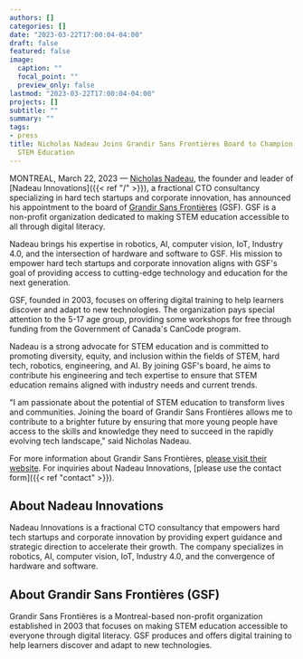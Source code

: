 ```yaml
---
authors: []
categories: []
date: "2023-03-22T17:00:04-04:00"
draft: false
featured: false
image:
  caption: ""
  focal_point: ""
  preview_only: false
lastmod: "2023-03-22T17:00:04-04:00"
projects: []
subtitle: ""
summary: ""
tags:
- press
title: Nicholas Nadeau Joins Grandir Sans Frontières Board to Champion Accessible
  STEM Education
---
```


MONTREAL, March 22, 2023 — [Nicholas Nadeau](https://www.linkedin.com/in/engnadeau), the founder and leader of [Nadeau Innovations]({{< ref "/" >}}), a fractional CTO consultancy specializing in hard tech startups and corporate innovation, has announced his appointment to the board of [Grandir Sans Frontières](https://grandirsansfrontieres.org/) (GSF). GSF is a non-profit organization dedicated to making STEM education accessible to all through digital literacy.

Nadeau brings his expertise in robotics, AI, computer vision, IoT, Industry 4.0, and the intersection of hardware and software to GSF. His mission to empower hard tech startups and corporate innovation aligns with GSF's goal of providing access to cutting-edge technology and education for the next generation.

GSF, founded in 2003, focuses on offering digital training to help learners discover and adapt to new technologies. The organization pays special attention to the 5-17 age group, providing some workshops for free through funding from the Government of Canada's CanCode program.

Nadeau is a strong advocate for STEM education and is committed to promoting diversity, equity, and inclusion within the fields of STEM, hard tech, robotics, engineering, and AI. By joining GSF's board, he aims to contribute his engineering and tech expertise to ensure that STEM education remains aligned with industry needs and current trends.

"I am passionate about the potential of STEM education to transform lives and communities. Joining the board of Grandir Sans Frontières allows me to contribute to a brighter future by ensuring that more young people have access to the skills and knowledge they need to succeed in the rapidly evolving tech landscape," said Nicholas Nadeau.

For more information about Grandir Sans Frontières, [please visit their website](https://grandirsansfrontieres.org/). For inquiries about Nadeau Innovations, [please use the contact form]({{< ref "contact" >}}).

## About Nadeau Innovations

Nadeau Innovations is a fractional CTO consultancy that empowers hard tech startups and corporate innovation by providing expert guidance and strategic direction to accelerate their growth. The company specializes in robotics, AI, computer vision, IoT, Industry 4.0, and the convergence of hardware and software.

## About Grandir Sans Frontières (GSF)

Grandir Sans Frontières is a Montreal-based non-profit organization established in 2003 that focuses on making STEM education accessible to everyone through digital literacy. GSF produces and offers digital training to help learners discover and adapt to new technologies.
